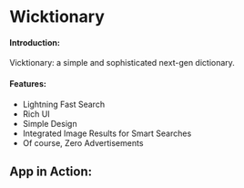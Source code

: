 # Wicktionary


#### Introduction:

Vicktionary: a simple and sophisticated next-gen dictionary.

#### Features:

+ Lightning Fast Search
+ Rich UI
+ Simple Design
+ Integrated Image Results for Smart Searches
+ Of course, Zero Advertisements

## App in Action:
